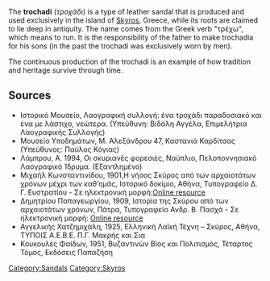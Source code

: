 The **trochadi** (*τροχάδι*) is a type of leather sandal that is
produced and used exclusively in the island of
[Skyros](Skyros "wikilink"), Greece, while its roots are claimed to lie
deep in antiquity. The name comes from the Greek verb "τρέχω", which
means to run. It is the responsibility of the father to make trochadia
for his sons (in the past the trochadi was exclusively worn by men).

The continuous production of the trochadi is an example of how tradition
and heritage survive through time.

## Sources

-   Ιστορικό Μουσείο, Λαογραφική συλλογή: ένα τροχάδι παραδοσιακό και
    ένα με λάστιχο, νεώτερα. (Υπεύθυνη: Βιδάλη Αγγέλα, Επιμελήτρια
    Λαογραφικής Συλλογής)
-   Μουσείο Υποδημάτων, Μ. Αλεξάνδρου 47, Καστανιά Καρδίτσας (Υπεύθυνος:
    Παύλος Κόγιας)
-   Λάμπρου, Α. 1994, Οι σκυριανές φορεσιές, Ναύπλιο, Πελοποννησιακό
    Λαογραφικό Ίδρυμα. (Εξαντλημένο)
-   Μιχαήλ Κωνσταντινίδου, 1901,Η νήσος Σκύρος από των αρχαιοτάτων
    χρόνων μέχρι των καθ’ημάς, Ιστορικό δοκίμιο, Αθήνα, Τυπογραφείο Δ.
    Γ. Ευστρατίου - Σε ηλεκτρονική μορφή:[Online
    resource](http://anemi.lib.uoc.gr/php/pdf_pager.php?filename=%2Fvar%2Fwww%2Fanemi-portal%2Fmetadata%2Fe%2Fa%2F3%2Fattached-metadata-184-0000013%2F89382_w.pdf&rec=%2Fmetadata%2Fe%2Fa%2F3%2Fmetadata-184-0000013.tkl&do=89382_w.pdf&width=841&height=595&pagestart=1&maxpage=101&lang=en&pageno=1&pagenotop=1&pagenobottom=92)
-   Δημητρίου Παπαγεωργίου, 1909, Ιστορία της Σκύρου από των αρχαιοτάτων
    χρόνων, Πάτρα, Τυπογραφείο Ανδρ. Β. Πασχά - Σε ηλεκτρονική μορφή:
    [Online
    resource](http://anemi.lib.uoc.gr/php/pdf_pager.php?rec=/metadata/c/e/4/metadata-1398667681-121827-7378.tkl&do=176554_w.pdf&lang=en&pageno=1&pagestart=1&width=394&height=642&maxpage=212)
-   Αγγελικής Χατζημιχάλη, 1925, Ελληνική Λαϊκή Τέχνη – Σκύρος, Αθήνα,
    ΤΥΠΟΙΣ Α.Ε.Β.Ε. Π.Γ. Μακρής και Σια
-   Κουκουλές Φαίδων, 1951, Βυζαντινών Βίος και Πολιτισμός, Τέταρτος
    Τόμος, Εκδόσεις Παπαζήση

[Category:Sandals](Category:Sandals "wikilink")
[Category:Skyros](Category:Skyros "wikilink")